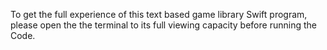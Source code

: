 To get the full experience of this text based game library Swift program, 
please open the the terminal to its full viewing capacity before running the Code. 
